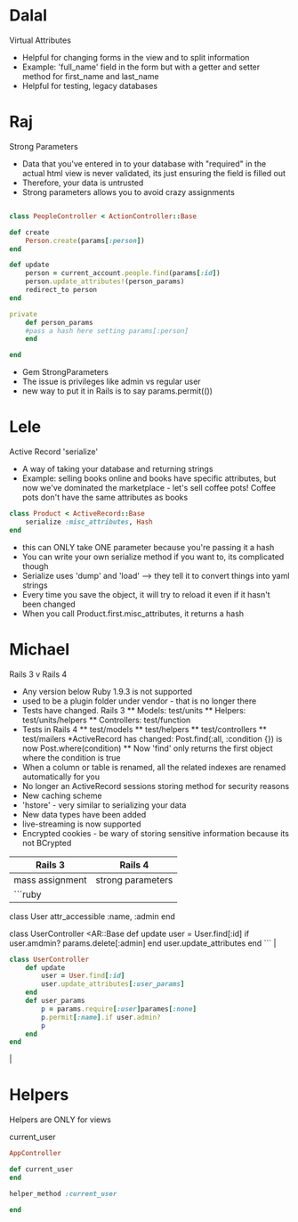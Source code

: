 # Dalal

Virtual Attributes
* Helpful for changing forms in the view and to split information
* Example: 'full_name' field in the form but with a getter and setter method for first_name and last_name
* Helpful for testing, legacy databases


# Raj

Strong Parameters

* Data that you've entered in to your database with "required" in the actual html view is never validated, its just ensuring the field is filled out
* Therefore, your data is untrusted
* Strong parameters allows you to avoid crazy assignments 

```ruby

class PeopleController < ActionController::Base

def create
	Person.create(params[:person])
end

def update
	person = current_account.people.find(params[:id])
	person.update_attributes!(person_params)
	redirect_to person
end

private
	def person_params
	#pass a hash here setting params[:person]
	end

end
```

* Gem StrongParameters
* The issue is privileges like admin vs regular user
* new way to put it in Rails is to say params.permit(())


# Lele

Active Record 'serialize'

* A way of taking your database and returning strings
* Example: selling books online and books have specific attributes, but now we've dominated the marketplace - let's sell coffee pots! Coffee pots don't have the same attributes as books
```ruby
class Product < ActiveRecord::Base
	serialize :misc_attributes, Hash
end
```
* this can ONLY take ONE parameter because you're passing it a hash
* You can write your own serialize method if you want to, its complicated though
* Serialize uses 'dump' and 'load' --> they tell it to convert things into yaml strings
* Every time you save the object, it will try to reload it even if it hasn't been changed
* When you call Product.first.misc_attributes, it returns a hash



# Michael

Rails 3 v Rails 4

* Any version below Ruby 1.9.3 is not supported
* used to be a plugin folder under vendor - that is no longer there
* Tests have changed. Rails 3
** Models: test/units
** Helpers: test/units/helpers
** Controllers: test/function
* Tests in Rails 4
** test/models
** test/helpers
** test/controllers
** test/mailers
*ActiveRecord has changed: Post.find(:all, :condition {}) is now Post.where(condition)
** Now 'find' only returns the first object where the condition is true
* When a column or table is renamed, all the related indexes are renamed automatically for you
* No longer an ActiveRecord sessions storing method for security reasons
* New caching scheme
* 'hstore' - very similar to serializing your data
* New data types have been added
* live-streaming is now supported
* Encrypted cookies - be wary of storing sensitive information because its not BCrypted


| Rails 3 | Rails 4 |
| ---------|-----------|
| mass assignment | strong parameters |
| ```ruby
class User
	attr_accessible :name, :admin
end

class UserController <AR::Base
	def update
		user = User.find[:id]
		if user.amdmin?
			params.delete[:admin]
		end
	user.update_attributes
end ```
| 
```ruby
class UserController
	def update
		user = User.find[:id]
		user.update_attributes[:user_params]
	end
	def user_params
		p = params.require[:user]parames[:none]
		p.permit[:name].if user.admin?
		p
	end
end
```
|


# Helpers

Helpers are ONLY for views


current_user
```ruby
AppController

def current_user
end

helper_method :current_user

end
```